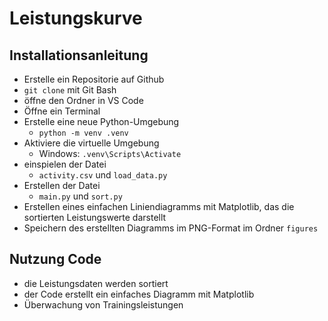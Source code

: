 # Leistungskurve

## Installationsanleitung
- Erstelle ein Repositorie auf Github 
- `git clone` mit Git Bash
- öffne den Ordner in VS Code
- Öffne ein Terminal
- Erstelle eine neue Python-Umgebung
    - `python -m venv .venv`
- Aktiviere die virtuelle Umgebung
    - Windows: `.venv\Scripts\Activate`
- einspielen der Datei
    - `activity.csv` und `load_data.py`
- Erstellen der Datei 
    - `main.py` und `sort.py` 
- Erstellen eines einfachen Liniendiagramms mit Matplotlib, das die sortierten Leistungswerte darstellt
- Speichern des erstellten Diagramms im PNG-Format im Ordner `figures`


## Nutzung Code
- die Leistungsdaten werden sortiert
- der Code erstellt ein einfaches Diagramm mit Matplotlib
- Überwachung von Trainingsleistungen

